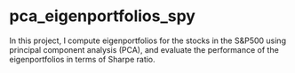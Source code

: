 # pca_eigenportfolios_spy

In this project, I compute eigenportfolios for the stocks in the S&P500 using principal component analysis (PCA), and evaluate the performance of the eigenportfolios in terms of Sharpe ratio.
